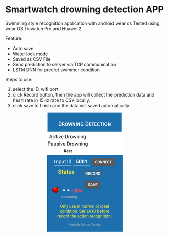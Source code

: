  # Smartwatch drowning detection APP
 Swimming style recognition application with android wear os 
Tested using wear OS Ticwatch Pro and Huawei 2.

Feature:
- Auto save 
- Water lock mode
- Saved as CSV File
- Send prediction to server via TCP communication
- LSTM DNN for predict swimmer condition

Steps to use:
1. select the ID, wifi port 
2. click Record button, then the app will collect the prediction data and heart rate in 15Hz rate to CSV locally.
3. click save to finish and the data will saved automatically
<p align="center">
<img src="https://github.com/farhantandia/Smartwatch-drowning-detection/blob/master/Capture.PNG"/>

</p>

